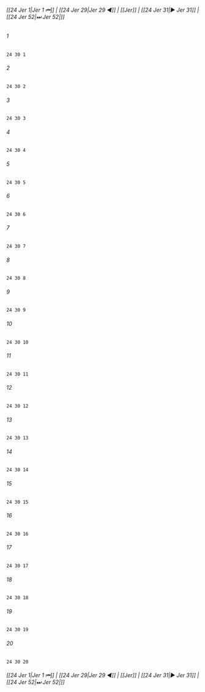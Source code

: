
###### [[24 Jer 1|Jer 1 ⏮]] | [[24 Jer 29|Jer 29 ◀]] | [[Jer]] | [[24 Jer 31|▶ Jer 31]] | [[24 Jer 52|⏭ Jer 52|]]

###### 1
``` verse
24 30 1 
```
###### 2
``` verse
24 30 2 
```
###### 3
``` verse
24 30 3 
```
###### 4
``` verse
24 30 4 
```
###### 5
``` verse
24 30 5 
```
###### 6
``` verse
24 30 6 
```
###### 7
``` verse
24 30 7 
```
###### 8
``` verse
24 30 8 
```
###### 9
``` verse
24 30 9 
```
###### 10
``` verse
24 30 10 
```
###### 11
``` verse
24 30 11 
```
###### 12
``` verse
24 30 12 
```
###### 13
``` verse
24 30 13 
```
###### 14
``` verse
24 30 14 
```
###### 15
``` verse
24 30 15 
```
###### 16
``` verse
24 30 16 
```
###### 17
``` verse
24 30 17 
```
###### 18
``` verse
24 30 18 
```
###### 19
``` verse
24 30 19 
```
###### 20
``` verse
24 30 20 
```

###### [[24 Jer 1|Jer 1 ⏮]] | [[24 Jer 29|Jer 29 ◀]] | [[Jer]] | [[24 Jer 31|▶ Jer 31]] | [[24 Jer 52|⏭ Jer 52|]]

